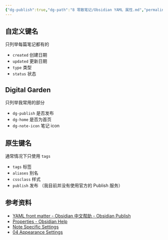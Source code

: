 ```yaml
---
{"dg-publish":true,"dg-path":"8 零散笔记/Obsidian YAML 属性.md","permalink":"/8 零散笔记/Obsidian YAML 属性/","created":"2023-09-06","updated":"2024-08-05"}
---
```



## 自定义键名

只列举每篇笔记都有的
- `created` 创建日期
- `updated` 更新日期 
- `type` 类型
- `status` 状态

## Digital Garden

只列举我常用的部分
- `dg-publish` 是否发布
- `dg-home` 是否为首页
- `dg-note-icon` 笔记 icon

## 原生键名

通常情况下只使用 `tags`
- `tags` 标签
- `aliases` 别名
- `cssclass` 样式
- `publish` 发布 （我目前并没有使用官方的 Publish 服务）

## 参考资料

- [YAML front matter - Obsidian 中文帮助 - Obsidian Publish](https://publish.obsidian.md/help-zh/%E9%AB%98%E7%BA%A7%E7%94%A8%E6%B3%95/YAML+front+matter)
- [Properties - Obsidian Help](https://help.obsidian.md/Editing+and+formatting/Properties)
- [Note Specific Settings](https://dg-docs.ole.dev/advanced/note-specific-settings/)
- [04 Appearance Settings](https://dg-docs.ole.dev/getting-started/04-appearance-settings/)